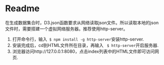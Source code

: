 # Readme

在生成数据集合时，D3.json函数要求从网络读取json文件。所以读取本地的json文件时，需要搭建一个虚拟网络服务器。推荐使用http-server。

1.  打开命令行，输入``` $ npm install -g http-server```安装http-server.
2. 安装完成后，cd到HTML文件所在目录，再输入 ``` $ http-server```开启服务器.
3. 浏览器访问http://127.0.0.1:8080，点击index列表中的HTML文件即可访问网页.